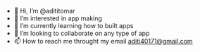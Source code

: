 - 👋 Hi, I’m @adititomar
- 👀 I’m interested in app making
- 🌱 I’m currently learning how to built apps
- 💞️ I’m looking to collaborate on any type of app
- 📫 How to reach me throught my email aditi40171@gmail.com

<!---
aditi40171/aditi40171 is a ✨ special ✨ repository because its `README.md` (this file) appears on your GitHub profile.
You can click the Preview link to take a look at your changes.
--->
